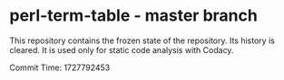 # perl-term-table - master branch

This repository contains the frozen state of the repository.
Its history is cleared. It is used only for static code
analysis with Codacy.

Commit Time: 1727792453